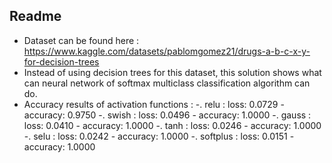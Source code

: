 ## Readme
- Dataset can be found here : https://www.kaggle.com/datasets/pablomgomez21/drugs-a-b-c-x-y-for-decision-trees
- Instead of using decision trees for this dataset, this solution shows what can neural network of softmax multiclass classification algorithm can do. 
- Accuracy results of activation functions : 
-. relu : loss: 0.0729 - accuracy: 0.9750
-. swish : loss: 0.0496 - accuracy: 1.0000
-. gauss : loss: 0.0410 - accuracy: 1.0000
-. tanh : loss: 0.0246 - accuracy: 1.0000
-. selu : loss: 0.0242 - accuracy: 1.0000
-. softplus : loss: 0.0151 - accuracy: 1.0000



